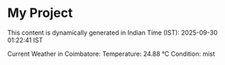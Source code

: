 # My Project

This content is dynamically generated in Indian Time (IST): 2025-09-30 01:22:41 IST


Current Weather in Coimbatore:
Temperature: 24.88 °C
Condition: mist
